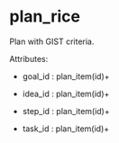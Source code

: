 # plan_rice

Plan with GIST criteria.

Attributes:

* goal_id : plan_item(id)+
  
* idea_id : plan_item(id)+

* step_id : plan_item(id)+

* task_id : plan_item(id)+
